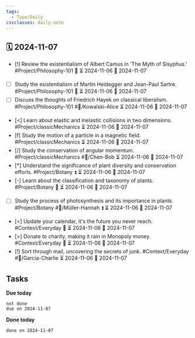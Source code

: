 ```yaml
---
tags:
  - Type/Daily
cssclasses: daily-note
---
```


## 🗓️ 2024-11-07

- [!] Review the existentialism of Albert Camus in 'The Myth of Sisyphus.' #Project/Philosophy-101 🔽 ⏳ 2024-11-06 📅 2024-11-07
- [ ] Study the existentialism of Martin Heidegger and Jean-Paul Sartre. #Project/Philosophy-101 🔼 ⏳ 2024-11-06 📅 2024-11-07
- [ ] Discuss the thoughts of Friedrich Hayek on classical liberalism. #Project/Philosophy-101 #👤/Kowalski-Alice ⏳ 2024-11-06 📅 2024-11-07
- [<] Learn about elastic and inelastic collisions in two dimensions. #Project/classicMechanics ⏳ 2024-11-06 📅 2024-11-07
- [f] Study the motion of a particle in a magnetic field. #Project/classicMechanics ⏳ 2024-11-06 📅 2024-11-07
- [/] Study the conservation of angular momentum. #Project/classicMechanics #👤/Chen-Bob ⏳ 2024-11-06 📅 2024-11-07
- [*] Understand the significance of plant diversity and conservation efforts. #Project/Botany ⏫ ⏳ 2024-11-06 📅 2024-11-07
- [-] Learn about the classification and taxonomy of plants. #Project/Botany 🔼 ⏳ 2024-11-06 📅 2024-11-07
- [ ] Study the process of photosynthesis and its importance in plants. #Project/Botany #👤/Müller-Hannah ⏫ ⏳ 2024-11-06 📅 2024-11-07
- [<] Update your calendar, it's the future you never reach. #Context/Everyday 🔼 ⏳ 2024-11-06 📅 2024-11-07
- [>] Donate to charity, making it rain in Monopoly money. #Context/Everyday 🔼 ⏳ 2024-11-06 📅 2024-11-07
- [!] Sort through mail, uncovering the secrets of junk. #Context/Everyday #👤/Garcia-Charlie ⏳ 2024-11-06 📅 2024-11-07

## Tasks

**Due today**

```tasks
not done
due on 2024-11-07
```

**Done today**

```tasks
done on 2024-11-07
```
            
